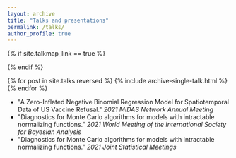 ```yaml
---
layout: archive
title: "Talks and presentations"
permalink: /talks/
author_profile: true
---
```


{% if site.talkmap_link == true %}

{% endif %}

{% for post in site.talks reversed %}
  {% include archive-single-talk.html %}
{% endfor %}

* "A Zero-Inflated Negative Binomial Regression Model for Spatiotemporal Data of US Vaccine Refusal." <i>2021 MIDAS Network Annual Meeting</i>
* "Diagnostics for Monte Carlo algorithms for models with intractable normalizing functions." <i>2021 World Meeting of the International Society for Bayesian Analysis</i>
* "Diagnostics for Monte Carlo algorithms for models with intractable normalizing functions." <i>2021 Joint Statistical Meetings</i>
